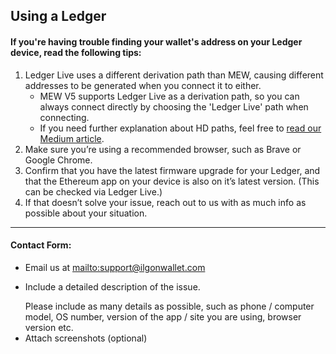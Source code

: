 ## Using a Ledger

#### If you're having trouble finding your wallet's address on your Ledger device, read the following tips:

1. Ledger Live uses a different derivation path than MEW, causing different addresses to be generated when you connect it to either.
   * MEW V5 supports Ledger Live as a derivation path, so you can always connect directly by choosing the 'Ledger Live' path when connecting.
   * If you need further explanation about HD paths, feel free to [read our Medium article](https://medium.com/myetherwallet/hd-wallets-and-derivation-paths-explained-865a643c7bf2).
2. Make sure you’re using a recommended browser, such as  Brave or Google Chrome.
3. Confirm that you have the latest firmware upgrade for your Ledger, and that the Ethereum app on your device is also on it’s latest version. (This can be checked via Ledger Live.)
4. If that doesn’t solve your issue, reach out to us with as much info as possible about your situation.

***

#### Contact Form:

* Email us at <mailto:support@ilgonwallet.com>
* <p>Include a detailed description of the issue.</p>
  <note>Please include as many details as possible, such as phone / computer model, OS number, version of the app / site you are using, browser version etc.</note>
* Attach screenshots (optional)
